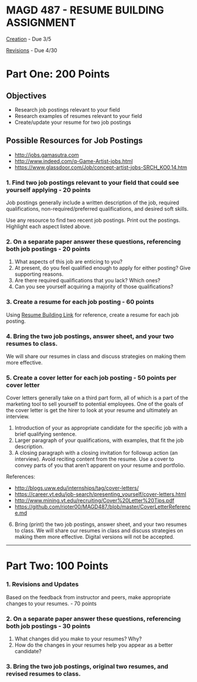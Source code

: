 # MAGD 487 - RESUME BUILDING ASSIGNMENT 

[Creation](#part-one-100-points) - Due 3/5

[Revisions](#part-two-100-points) - Due 4/30

# Part One: 200 Points

## Objectives
+ Research job postings relevant to your field
+ Research examples of resumes relevant to your field
+ Create/update your resume for two job postings

## Possible Resources for Job Postings
+ http://jobs.gamasutra.com
+ http://www.indeed.com/q-Game-Artist-jobs.html
+ https://www.glassdoor.com/Job/concept-artist-jobs-SRCH_KO0,14.htm

### 1. Find two job postings relevant to your field that could see yourself applying - 20 points
Job postings generally include a written description of the job, required qualifications, non-required/preferred qualifications, and desired soft skills.

Use any resource to find two recent job postings. Print out the postings. Highlight each aspect listed above.

### 2. On a separate paper answer these questions, referencing both job postings - 20 points
1. What aspects of this job are enticing to you?
2. At present, do you feel qualified enough to apply for either posting? Give supporting reasons. 
3. Are there required qualifications that you lack? Which ones?
4. Can you see yourself acquiring a majority of those qualifications?

### 3. Create a resume for each job posting - 60 points
Using [Resume Building Link](ResumeBuilding.md) for reference, create a resume for each job posting.

### 4. Bring the two job postings, answer sheet, and your two resumes to class.
We will share our resumes in class and discuss strategies on making them more effective.


### 5. Create a cover letter for each job posting - 50 points per cover letter
Cover letters generally take on a third part form, all of which is a part of the marketing tool to sell yourself to potential employees. One of the goals of the cover letter is get the hirer to look at your resume and ultimately an interview. 

1. Introduction of your as appropriate candidate for the specific job with a brief qualifying sentence. 
2. Larger paragraph of your qualifications, with examples, that fit the job description. 
3. A closing paragraph with a closing invitation for followup action (an interview). 
Avoid reciting content from the resume. Use a cover to convey parts of you that aren’t apparent on your resume and portfolio.

References:
+ http://blogs.uww.edu/internships/tag/cover-letters/
+ https://career.vt.edu/job-search/presenting_yourself/cover-letters.html
+ http://www.mining.vt.edu/recruiting/Cover%20Letter%20Tips.pdf
+ https://github.com/rioter00/MAGD487/blob/master/CoverLetterReference.md
6. Bring (print) the two job postings, answer sheet, and your two resumes to class.
We will share our resumes in class and discuss strategies on making them more effective. Digital versions will not be accepted.

* * *

# Part Two: 100 Points

### 1. Revisions and Updates
Based on the feedback from instructor and peers, make appropriate changes to your resumes. - 70 points

### 2. On a separate paper answer these questions, referencing both job postings - 30 points
1. What changes did you make to your resumes? Why?
2. How do the changes in your resumes help you appear as a better candidate?

### 3. Bring the two job postings, original two resumes, and revised resumes to class.
